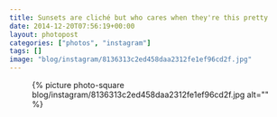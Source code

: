 ```yaml
---
title: Sunsets are cliché but who cares when they're this pretty
date: 2014-12-20T07:56:19+00:00
layout: photopost
categories: ["photos", "instagram"]
tags: []
image: "blog/instagram/8136313c2ed458daa2312fe1ef96cd2f.jpg"
---
```


<figure class="photo photo--square">
  {% picture photo-square blog/instagram/8136313c2ed458daa2312fe1ef96cd2f.jpg alt="" %}
</figure>


